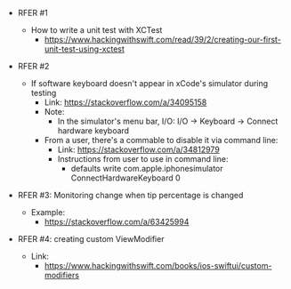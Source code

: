 - RFER #1
    - How to write a unit test with XCTest
        - https://www.hackingwithswift.com/read/39/2/creating-our-first-unit-test-using-xctest

- RFER #2
    - If software keyboard doesn't appear in xCode's simulator during testing
        - Link: https://stackoverflow.com/a/34095158
        - Note:
            - In the simulator's menu bar, I/O: I/O -> Keyboard -> Connect hardware keyboard 
        - From a user, there's a commable to disable it via command line:
            - Link: https://stackoverflow.com/a/34812979
            - Instructions from user to use in command line:
                - defaults write com.apple.iphonesimulator ConnectHardwareKeyboard 0


- RFER #3: Monitoring change when tip percentage is changed
    - Example:
        - https://stackoverflow.com/a/63425994

- RFER #4: creating custom ViewModifier
    - Link:
        - https://www.hackingwithswift.com/books/ios-swiftui/custom-modifiers
